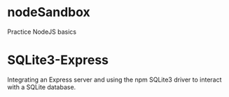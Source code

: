 # nodeSandbox
Practice NodeJS basics

# SQLite3-Express
Integrating an Express server and using the npm SQLite3 driver to interact with a SQLite database.
